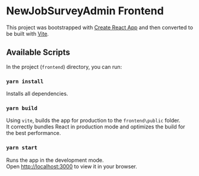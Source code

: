 # NewJobSurveyAdmin Frontend

This project was bootstrapped with [Create React App](https://github.com/facebook/create-react-app) and then converted to be built with [Vite](https://vitejs.dev/).

## Available Scripts

In the project (`frontend`) directory, you can run:

### `yarn install`

Installs all dependencies.

### `yarn build`

Using `vite`, builds the app for production to the `frontend\public` folder.\
It correctly bundles React in production mode and optimizes the build for the best performance.

### `yarn start`

Runs the app in the development mode.\
Open [http://localhost:3000](http://localhost:3000) to view it in your browser.